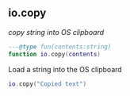 ## io.copy

_copy string into OS clipboard_

```lua
---@type fun(contents:string)
function io.copy(contents)
```

Load a string into the OS clipboard

```lua
io.copy("Copied text")
```
